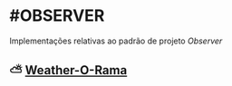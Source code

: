 # #OBSERVER
Implementações relativas ao padrão de projeto *Observer*

## ⛅ [Weather-O-Rama](https://github.com/tnicacio/ifc-programacao6/tree/main/AER-P6-P02/WeatherORama)
